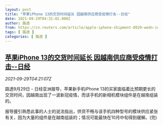 ```yaml
---
layout: post
title: "苹果iPhone 13的交货时间延长 因越南供应商受疫情打击--日经"
date: 2021-09-29T04:31:02.000Z
author: 路透
from: https://cn.reuters.com/article/apple-iphone-shipment-0929-wedn-idCNKBS2GP0AG
tags: [ 路透 ]
categories: [ 路透 ]
---
```

<!--1632889862000-->
[苹果iPhone 13的交货时间延长 因越南供应商受疫情打击--日经](https://cn.reuters.com/article/apple-iphone-shipment-0929-wedn-idCNKBS2GP0AG)
------

<div>
<div><i>2021-09-29T04:21:07Z</i></div><p>路透9月29日 - 日经亚洲报导，苹果新手机iPhone 13的买家面临着比预期更长的交货时间，因越南出现了一波新冠疫情，而该手机的新相机模块组件是在越南组装的。</p><p>报导援引熟悉此事的人士的说法指出，供货不畅与该手机四种型号的模块供应紧张有关，因为大量的组件是在越南组装的；情况可能最快在10月中旬得到缓解。(完)</p>
</div>
